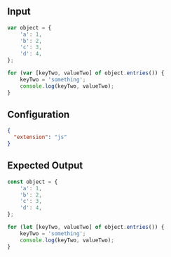 
## Input
```javascript input
var object = {
    'a': 1,
    'b': 2,
    'c': 3,
    'd': 4,
};

for (var [keyTwo, valueTwo] of object.entries()) {
    keyTwo = 'something';
    console.log(keyTwo, valueTwo);
}
```

## Configuration
```json configuration
{
  "extension": "js"
}
```

## Expected Output
```javascript expected output
const object = {
    'a': 1,
    'b': 2,
    'c': 3,
    'd': 4,
};

for (let [keyTwo, valueTwo] of object.entries()) {
    keyTwo = 'something';
    console.log(keyTwo, valueTwo);
}
```
